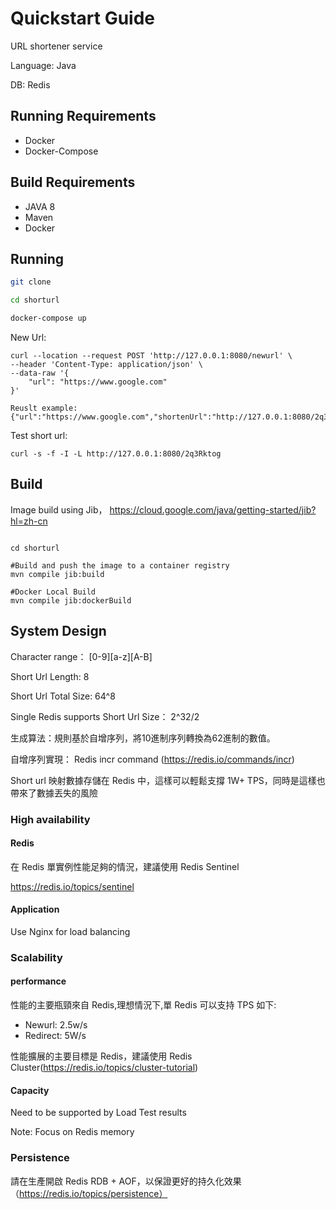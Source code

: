 # Quickstart Guide
URL shortener service

Language: Java

DB: Redis

## Running Requirements
* Docker
* Docker-Compose

## Build Requirements
* JAVA 8
* Maven
* Docker

## Running
```bash
git clone 

cd shorturl

docker-compose up
```

New Url:
``` shell
curl --location --request POST 'http://127.0.0.1:8080/newurl' \
--header 'Content-Type: application/json' \
--data-raw '{
    "url": "https://www.google.com"
}'

Reuslt example:
{"url":"https://www.google.com","shortenUrl":"http://127.0.0.1:8080/2q3Rktog"}
```


Test short url:
``` shell
curl -s -f -I -L http://127.0.0.1:8080/2q3Rktog
```

## Build
Image build using Jib， https://cloud.google.com/java/getting-started/jib?hl=zh-cn

```shell

cd shorturl

#Build and push the image to a container registry
mvn compile jib:build

#Docker Local Build
mvn compile jib:dockerBuild
```

## System Design

Character range： [0-9][a-z][A-B] 

Short Url Length: 8

Short Url Total Size: 64^8

Single Redis supports Short Url Size： 2^32/2

生成算法：規則基於自增序列，將10進制序列轉換為62進制的數值。

自增序列實現： Redis incr command (https://redis.io/commands/incr)

Short url 映射數據存儲在 Redis 中，這樣可以輕鬆支撐 1W+ TPS，同時是這樣也帶來了數據丟失的風險

###  High availability
#### Redis

在 Redis 單實例性能足夠的情況，建議使用 Redis Sentinel

https://redis.io/topics/sentinel

#### Application

Use Nginx for load balancing

### Scalability

#### performance
性能的主要瓶頸來自 Redis,理想情況下,單 Redis 可以支持 TPS 如下:
* Newurl: 2.5w/s
* Redirect: 5W/s

性能擴展的主要目標是 Redis，建議使用 Redis Cluster(https://redis.io/topics/cluster-tutorial)
#### Capacity

Need to be supported by Load Test results

Note: Focus on Redis memory

### Persistence

請在生產開啟 Redis RDB + AOF，以保證更好的持久化效果
（https://redis.io/topics/persistence）



